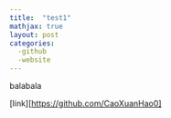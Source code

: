 ```yaml
---
title:  "test1"
mathjax: true
layout: post
categories: 
  -github
  -website
---
```


balabala

[link][https://github.com/CaoXuanHao0]
